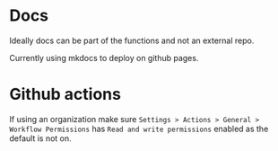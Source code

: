 # Docs

Ideally docs can be part of the functions and not an external repo.

Currently using mkdocs to deploy on github pages.

# Github actions

If using an organization make sure `Settings > Actions > General > Workflow Permissions` has `Read and write permissions` enabled as the default is not on.

